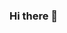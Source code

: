 ### Hi there 👋

<!--
**pratik2524/pratik2524** is a ✨ _special_ ✨ repository because its `README.md` (this file) appears on your GitHub profile.

Here are some ideas to get you started:

- 🔭 I’m currently working on Machine learning projects
- 🌱 I’m currently learning Deep Learning
- 👯 I’m looking to collaborate on Instagram
- 🤔 I’m looking for help with AI
- 💬 Ask me about ML,DL,python
- 📫 How to reach me:Email ID: pratikmahadik2524@gmail.com
- 😄 Pronouns: He/Him
- ⚡ Fun fact: I love cricket
-->
